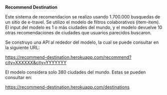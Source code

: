 <strong> Recommend Destination </strong>

Este sistema de recomendacion se realizo usando 1.700.000 busquedas de un sitio de e-travel.
Se utilizo el modelo de filtros colaborativos (item-item).
El input del modelo es 1 o más ciudades del mundo, y el modelo devuelve 10 otras recomendaciones de ciudades que usuarios parecidos buscaron.

Se construyo una API al rededor del modelo, la cual se puede consultar en la siguiente URL:

https://recommend-destination.herokuapp.com/recommend?city=XXXXXX&city=YYYYYYY

El modelo considera solo 380 ciudades del mundo. Estas se pueden consultar en:

https://recommend-destination.herokuapp.com/destinations





